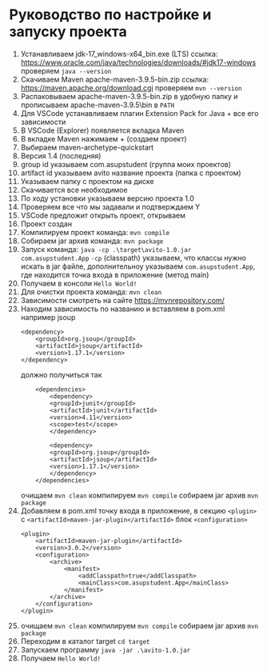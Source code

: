 # Руководство по настройке и запуску проекта

1. Устанавливаем jdk-17_windows-x64_bin.exe (LTS) 
    ссылка: https://www.oracle.com/java/technologies/downloads/#jdk17-windows 
    проверяем 
    ```java --version```
2. Скачиваем Maven apache-maven-3.9.5-bin.zip 
    ссылка: https://maven.apache.org/download.cgi
    проверяем 
    ```mvn --version```
3. Распаковываем apache-maven-3.9.5-bin.zip в удобную папку и прописываем apache-maven-3.9.5\bin в ```PATH```
4. Для VSCode устанавливаем плагин Extension Pack for Java + все его зависимости
5. В VSCode (Explorer) появляется вкладка Maven
6. В вкладке Maven нажимаем + (cоздаем проект)
7. Выбираем maven-archetype-quickstart
8. Версия 1.4 (последняя)
9. group id указываем com.asupstudent (группа моих проектов)
10. artifact id указываем avito название проекта (папка с проектом)
11. Указываем папку с проектом на диске
12. Скачивается все необходимое
13. По ходу установки указываем версию проекта 1.0
14. Проверяем все что мы задавали и подтверждаем Y
15. VSCode предложит открыть проект, открываем
16. Проект создан
17. Компилируем проект команда: 
    ```mvn compile```
18. Собираем jar архив команда: 
    ```mvn package```
19. Запуск команда: 
    ```java -cp .\target\avito-1.0.jar com.asupstudent.App```
	```-cp```  (classpath) указываем, что классы нужно искать в jar файле, дополнительноу указываем ```com.asupstudent.App```, где находится точка входа в приложение (метод main)
20. Получаем в консоли ```Hello World!```
21. Для очистки проекта команда: 
    ```mvn clean```
22. Зависимости смотреть на сайте https://mvnrepository.com/
23. Находим зависимость по названию и вставляем в pom.xml например jsoup
    ```
    <dependency>
        <groupId>org.jsoup</groupId>
        <artifactId>jsoup</artifactId>
        <version>1.17.1</version>
    </dependency>
    ```
    должно получиться так 
    ```
        <dependencies>
            <dependency>
            <groupId>junit</groupId>
            <artifactId>junit</artifactId>
            <version>4.11</version>
            <scope>test</scope>
            </dependency>
            
            <dependency>
            <groupId>org.jsoup</groupId>
            <artifactId>jsoup</artifactId>
            <version>1.17.1</version>
            </dependency>
        </dependencies>
    ```
    очищаем 
    ```mvn clean```
    компилируем 
    ```mvn compile```
    собираем jar архив 
    ```mvn package```
24. Добавляем в pom.xml точку входа в приложение, в секцию ```<plugin>``` c ```<artifactId>maven-jar-plugin</artifactId>``` блок ```<configuration>```
    ```
    <plugin>
        <artifactId>maven-jar-plugin</artifactId>
        <version>3.0.2</version>
        <configuration>
            <archive>
                <manifest>
                    <addClasspath>true</addClasspath>
                    <mainClass>com.asupstudent.App</mainClass>
                </manifest>
            </archive>
        </configuration>
    </plugin>
    ```
25. очищаем 
    ```mvn clean```
    компилируем 
    ```mvn compile```
    собираем jar архив 
    ```mvn package```
26. Переходим в каталог target
    ```cd target```
27. Запускаем программу
    ```java -jar .\avito-1.0.jar```
28. Получаем 
    ```Hello World!```